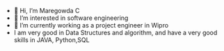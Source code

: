 - 👋 Hi, I’m Maregowda C
- 👀 I’m interested in software engineering
- 🌱 I’m currently working as a project engineer in Wipro
- I am very good in Data Structures and algorithm, and have a very good skills in JAVA, Python,SQL

<!---
Maregowda/Maregowda is a ✨ special ✨ repository because its `README.md` (this file) appears on your GitHub profile.
You can click the Preview link to take a look at your changes.
--->
